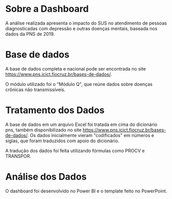# Sobre a Dashboard
A análise realizada apresenta o impacto do SUS no atendimento de pessoas diagnosticadas com depressão e outras doenças mentais, baseada nos dados da PNS de 2019.

# Base de dados
A base de dados completa e nacional pode ser encontrada no site https://www.pns.icict.fiocruz.br/bases-de-dados/.

O módulo utilizado foi o "Módulo Q", que reúne dados sobre doenças crônicas não transmissíveis. 

# Tratamento dos Dados
A base de dados em um arquivo Excel foi tratada em cima do dicionário pns, também disponibilizado no site https://www.pns.icict.fiocruz.br/bases-de-dados/. Os dados inicialmente vieram "codificados" em números e siglas, que foram traduzidos com apoio do dicionário.

A tradução dos dados foi feita utilizando fórmulas como PROCV e TRANSPOR.

# Análise dos Dados
O dashboard foi desenvolvido no Power BI e o template feito no PowerPoint.

